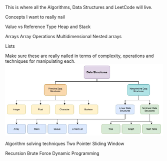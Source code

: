 This is where all the Algorithms, Data Structures and LeetCode will live.

Concepts I want to really nail

Value vs Reference Type
Heap and Stack

Arrays
Array Operations
Multidimensional
Nested arrays

Lists

Make sure these are really nailed in terms of complexity, operations and techniques for manipulating each.
![Alt text](image.png)

Algorithm solving techniques
Two Pointer
Sliding Window

Recursion
Brute Force
Dynamic Programming
